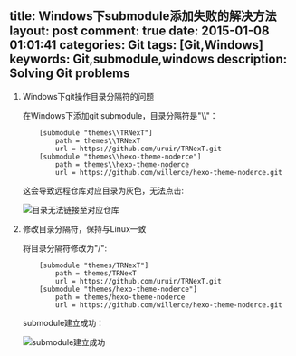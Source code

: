title: Windows下submodule添加失败的解决方法
layout: post
comment: true
date: 2015-01-08 01:01:41
categories: Git
tags: [Git,Windows]
keywords: Git,submodule,windows
description: Solving Git problems
---
1. Windows下git操作目录分隔符的问题

    在Windows下添加git submodule，目录分隔符是"\\\\"：
    ```
        [submodule "themes\\TRNexT"]
            path = themes\\TRNexT
            url = https://github.com/uruir/TRNexT.git
        [submodule "themes\\hexo-theme-noderce"]
            path = themes\\hexo-theme-noderce
            url = https://github.com/willerce/hexo-theme-noderce.git
    ```
    这会导致远程仓库对应目录为灰色，无法点击:

    ![目录无法链接至对应仓库](2.png)

1. 修改目录分隔符，保持与Linux一致

    将目录分隔符修改为"/":
    ```
        [submodule "themes/TRNexT"]
            path = themes/TRNexT
            url = https://github.com/uruir/TRNexT.git
        [submodule "themes/hexo-theme-noderce"]
            path = themes/hexo-theme-noderce
            url = https://github.com/willerce/hexo-theme-noderce.git
    ```
    submodule建立成功：

    ![submodule建立成功](4.png)
